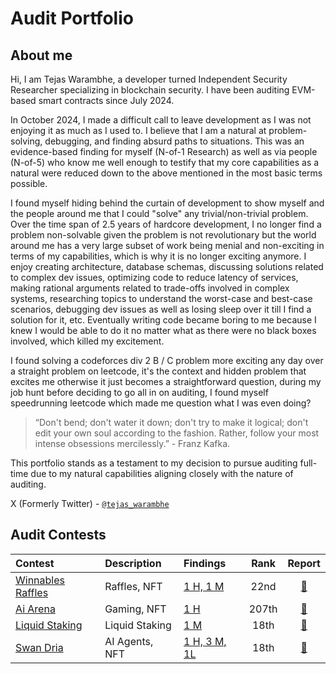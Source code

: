 # Audit Portfolio

## About me

Hi, I am Tejas Warambhe, a developer turned Independent Security Researcher specializing in blockchain security. I have been auditing EVM-based smart contracts since July 2024.

In October 2024, I made a difficult call to leave development as I was not enjoying it as much as I used to.
I believe that I am a natural at problem-solving, debugging, and finding absurd paths to situations. This was an evidence-based finding for myself (N-of-1 Research) as well as via people (N-of-5) who know me well enough to testify that my core capabilities as a natural were reduced down to the above mentioned in the most basic terms possible.

I found myself hiding behind the curtain of development to show myself and the people around me that I could "solve" any trivial/non-trivial problem. Over the time span of 2.5 years of hardcore development, I no longer find a problem non-solvable given the problem is not revolutionary but the world around me has a very large subset of work being menial and non-exciting in terms of my capabilities, which is why it is no longer exciting anymore. I enjoy creating architecture, database schemas, discussing solutions related to complex dev issues, optimizing code to reduce latency of services, making rational arguments related to trade-offs involved in complex systems, researching topics to understand the worst-case and best-case scenarios, debugging dev issues as well as losing sleep over it till I find a solution for it, etc. Eventually writing code became boring to me because I knew I would be able to do it no matter what as there were no black boxes involved, which killed my excitement. 

I found solving a codeforces div 2 B / C problem more exciting any day over a straight problem on leetcode, it's the context and hidden problem that excites me otherwise it just becomes a straightforward question, during my job hunt before deciding to go all in on auditing, I found myself speedrunning leetcode which made me question what I was even doing?

> “Don't bend; don't water it down; don't try to make it logical; don't edit your own soul according to the fashion. Rather, follow your most intense obsessions mercilessly.” - Franz Kafka.

This portfolio stands as a testament to my decision to pursue auditing full-time due to my natural capabilities aligning closely with the nature of auditing.

X (Formerly Twitter) - [`@tejas_warambhe`](https://x.com/tejas_warambhe)


## Audit Contests
|Contest|Description|Findings|Rank|Report|
|:------|:----------|:-------|:--:|:----:|
|[Winnables Raffles](https://audits.sherlock.xyz/contests/516?filter=questions)|Raffles, NFT|[1 H, 1 M](contests/2024-08-WinnablesRaffles.md)|22nd| [📄](https://audits.sherlock.xyz/contests/516/report)|
|[Ai Arena](https://code4rena.com/audits/2024-02-ai-arena)|Gaming, NFT|[1 H](contests/2024-02-AiArena.md)|207th| [📄](https://code4rena.com/reports/2024-02-ai-arena)|
|[Liquid Staking](https://codehawks.cyfrin.io/c/2024-09-stakelink)|Liquid Staking|[1 M](contests/2024-09-StakeLink.md)|18th|[📄](https://codehawks.cyfrin.io/c/2024-09-stakelink/results?lt=contest&sc=reward&sj=reward&page=1&t=report)
|[Swan Dria](https://codehawks.cyfrin.io/c/2024-10-swan-dria)| AI Agents, NFT|[1 H, 3 M, 1L](contests/2024-10-SwanDria.md)|18th|[📄](https://codehawks.cyfrin.io/c/2024-10-swan-dria/results?lt=contest&sc=reward&sj=reward&page=2&t=leaderboard)
